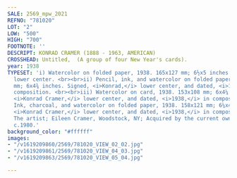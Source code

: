 ```yaml
---
SALE: 2569_mpw_2021
REFNO: "781020"
LOT: "2"
LOW: "500"
HIGH: "700"
FOOTNOTE: ''
DESCRIPT: KONRAD CRAMER (1888 - 1963, AMERICAN)
CROSSHEAD: Untitled,  (A group of four New Year's cards).
year: 1938
TYPESET: 'i) Watercolor on folded paper, 1938. 165x127 mm; 6½x5 inches. dated, <i>1938,</i>
  lower center. <br><br>ii) Pencil, ink, and watercolor on folded paper, 1938. 153x121
  mm; 6x4¾ inches. Signed, <i>Konrad,</i> lower center, and dated, <i>1938,</i> in
  composition. <br><br>iii) Watercolor on card, 1938. 153x108 mm; 6x4¼ inches. Signed,
  <i>Konrad Cramer,</i> lower center, and dated, <i>1938,</i> in composition. <br><br>iv)
  Ink, charcoal, and watercolor on folded paper, 1938. 158x121 mm; 6¼x4¾ inches. Signed,
  <i>Konrad Cramer,</i> lower center, and dated, <i>1938,</i> in composition. <br><br>Provenance:
  The artist; Eileen Cramer, Woodstock, NY; Acquired by the current owner from above,
  c.1980.'
background_color: "#ffffff"
images:
- "/v1619209860/2569/781020_VIEW_02_02.jpg"
- "/v1619209861/2569/781020_VIEW_04_03.jpg"
- "/v1619209863/2569/781020_VIEW_05_04.jpg"

---
```

